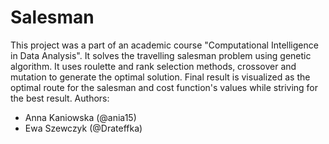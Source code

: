 # Salesman
This project was a part of an academic course "Computational Intelligence in Data Analysis". It solves the travelling salesman problem using genetic algorithm. It uses roulette and rank selection methods, crossover and mutation to generate the optimal solution. Final result is visualized as the optimal route for the salesman and cost function's values while striving for the best result.
Authors:
* Anna Kaniowska (@ania15)
* Ewa Szewczyk (@Drateffka)
